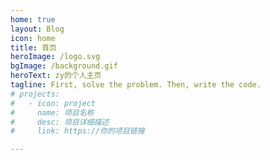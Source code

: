 ```yaml
---
home: true
layout: Blog
icon: home
title: 首页
heroImage: /logo.svg
bgImage: /background.gif
heroText: zy的个人主页
tagline: First, solve the problem. Then, write the code.
# projects:
#   - icon: project
#     name: 项目名称
#     desc: 项目详细描述
#     link: https://你的项目链接

---
```

